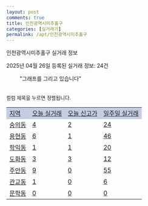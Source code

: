 ```yaml
---
layout: post
comments: true
title: 인천광역시미추홀구
categories: [실거래가]
permalink: /apt/인천광역시미추홀구
---
```


인천광역시미추홀구 실거래 정보

2025년 04월 26일 등록된 실거래 정보: 24건

<!--<script async src="https://pagead2.googlesyndication.com/pagead/js/adsbygoogle.js?client=ca-pub-3485438051770037"
 crossorigin="anonymous"></script>-->

<script type="text/javascript">
  google.charts.load('current', {'packages':['corechart']});
  google.charts.setOnLoadCallback(drawChart);

  function drawChart() {
    var data = google.visualization.arrayToDataTable([['거래일', '매매', '전월세', '전매'], ['21-01', 4, 5, 4], ['21-02', 0, 6, 0], ['21-03', 0, 1, 0], ['21-04', 0, 2, 0], ['21-05', 4, 0, 0], ['21-06', 0, 10, 0], ['21-07', 41, 42, 9], ['21-08', 311, 213, 55], ['21-09', 310, 256, 54], ['21-10', 283, 271, 61], ['21-11', 152, 207, 27], ['21-12', 145, 228, 21], ['22-01', 125, 595, 23], ['22-02', 167, 623, 13], ['22-03', 165, 518, 16], ['22-04', 218, 402, 30], ['22-05', 230, 372, 38], ['22-06', 181, 360, 19], ['22-07', 97, 267, 24], ['22-08', 20, 54, 3], ['23-07', 0, 5, 0], ['23-08', 3, 3, 1], ['23-09', 0, 1, 0], ['23-10', 20, 50, 6], ['23-11', 147, 259, 21], ['23-12', 149, 344, 24], ['24-01', 1, 14, 2], ['24-02', 0, 3, 55], ['24-03', 1, 5, 0], ['24-04', 156, 221, 31], ['24-05', 245, 366, 73], ['24-06', 253, 326, 75], ['24-07', 280, 356, 62], ['24-08', 271, 363, 65], ['24-09', 182, 257, 25], ['24-10', 251, 101, 262], ['24-11', 86, 0, 86], ['24-12', 131, 131, 131], ['25-01', 158, 158, 158], ['25-02', 250, 250, 250], ['25-03', 338, 338, 338], ['25-04', 152, 153, 162]]);

    var options = {
      title: '최근 1년간 유형별 거래량 추이',
      legend: { position: 'bottom' }
    };

    setTimeout(function() {
        var chart = new google.visualization.LineChart(document.getElementById('columnchart_material'));
        chart.draw(data, (options));
        document.getElementById('loading').style.display = 'none';
        var dayLabel = (new Date()).getDay();
        if (dayLabel < 2) {
            sorttable.innerSortFunction.apply(document.getElementById('week'), []);
            sorttable.innerSortFunction.apply(document.getElementById('week'), []);        
        }
        else {
            sorttable.innerSortFunction.apply(document.getElementById('today'), []);
            sorttable.innerSortFunction.apply(document.getElementById('today'), []);
        }
    }, 200);

  }
</script>

<div id="loading" style="z-index:20; display: block; margin-left: 35px">"그래프를 그리고 있습니다"</div>
<div id="columnchart_material" style="width: 95%; margin-left: -35px; display: block"></div>
<!--<div style="width: 95%; margin-left: -35px; display: block">
      <script async src="https://pagead2.googlesyndication.com/pagead/js/adsbygoogle.js?client=ca-pub-3485438051770037"
          crossorigin="anonymous"></script>
      <ins class="adsbygoogle"
          style="display:block"
          data-ad-format="fluid"
          data-ad-layout-key="-fb+5w+4e-db+86"
          data-ad-client="ca-pub-3485438051770037"
          data-ad-slot="1827090281"></ins>
      <script>
          (adsbygoogle = window.adsbygoogle || []).push({});
      </script>
</div>-->
<br>

<font size='small' style='font-size: small;'>컬럼 제목을 누르면 정렬됩니다.</font>
<table class="sortable">
  <tr style='background-color: rgba(114, 132, 186,0.4);'>
    <td id="region"><a href="#">지역</a></td>
    <td id="today"><a href="#">오늘 실거래</a></td>
    <td id="today_new"><a href="#">오늘 신고가</a></td>
    <td id="week"><a href="#">일주일 실거래</a></td>
  </tr>

  
  <tr class="item">
    <td><a href="인천광역시미추홀구숭의동">숭의동</a></td>
    <td><a href="인천광역시미추홀구숭의동">4</a></td>
    <td><a href="인천광역시미추홀구숭의동">2</a></td>
    <td><a href="인천광역시미추홀구숭의동">24</a></td>
  </tr>
    

  <tr class="item">
    <td><a href="인천광역시미추홀구용현동">용현동</a></td>
    <td><a href="인천광역시미추홀구용현동">6</a></td>
    <td><a href="인천광역시미추홀구용현동">1</a></td>
    <td><a href="인천광역시미추홀구용현동">46</a></td>
  </tr>
    

  <tr class="item">
    <td><a href="인천광역시미추홀구학익동">학익동</a></td>
    <td><a href="인천광역시미추홀구학익동">1</a></td>
    <td><a href="인천광역시미추홀구학익동">1</a></td>
    <td><a href="인천광역시미추홀구학익동">20</a></td>
  </tr>
    

  <tr class="item">
    <td><a href="인천광역시미추홀구도화동">도화동</a></td>
    <td><a href="인천광역시미추홀구도화동">3</a></td>
    <td><a href="인천광역시미추홀구도화동">3</a></td>
    <td><a href="인천광역시미추홀구도화동">12</a></td>
  </tr>
    

  <tr class="item">
    <td><a href="인천광역시미추홀구주안동">주안동</a></td>
    <td><a href="인천광역시미추홀구주안동">9</a></td>
    <td><a href="인천광역시미추홀구주안동">0</a></td>
    <td><a href="인천광역시미추홀구주안동">55</a></td>
  </tr>
    

  <tr class="item">
    <td><a href="인천광역시미추홀구관교동">관교동</a></td>
    <td><a href="인천광역시미추홀구관교동">1</a></td>
    <td><a href="인천광역시미추홀구관교동">0</a></td>
    <td><a href="인천광역시미추홀구관교동">6</a></td>
  </tr>
    

  <tr class="item">
    <td><a href="인천광역시미추홀구문학동">문학동</a></td>
    <td><a href="인천광역시미추홀구문학동">0</a></td>
    <td><a href="인천광역시미추홀구문학동">0</a></td>
    <td><a href="인천광역시미추홀구문학동">0</a></td>
  </tr>
    


</table>


    